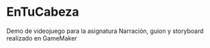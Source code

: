 # EnTuCabeza
Demo de videojuego para la asignatura Narración, guion y storyboard realizado en GameMaker
